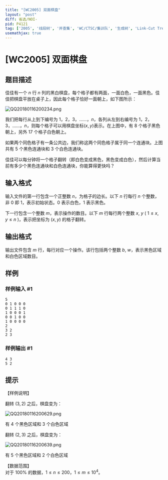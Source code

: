 ```yaml
---
title: "[WC2005] 双面棋盘"
layout: "post"
diff: 省选/NOI-
pid: P4121
tag: ['2005', '线段树', '并查集', 'WC/CTSC/集训队', '生成树', 'Link-Cut Tree,LCT']
usemathjax: true
---
```


# [WC2005] 双面棋盘
## 题目描述

佳佳有一个 $n$ 行 $n$ 列的黑白棋盘，每个格子都有两面，一面白色，一面黑色。佳佳把棋盘平放在桌子上，因此每个格子恰好一面朝上，如下图所示：

![QQ20180116200234.png](https://www.z4a.net/images/2018/01/16/QQ20180116200234.png)

我们把每行从上到下编号为 $1$，$2$，$3$，……，$n$，各列从左到右编号为 $1$，$2$，$3$，……，$n$，则每个格子可以用棋盘坐标$(x, y)$表示。在上图中，有 $8$ 个格子黑色朝上，另外 $17$ 个格子白色朝上。

如果两个同色格子有一条公共边，我们称这两个同色格子属于同一个连通块。上图共有 $5$ 个黑色连通块和 $3$ 个白色连通块。

佳佳可以每分钟将一个格子翻转（即白色变成黑色，黑色变成白色），然后计算当前有多少个黑色连通块和白色连通块，你能算得更快吗？

## 输入格式

输入文件的第一行包含一个正整数 $n$，为格子的边长。以下 $n$ 行每行 $n$ 个整数，非 $0$ 即 $1$，表示初始状态。$0$ 表示白色，$1$ 表示黑色。  

下一行包含一个整数 $m$，表示操作的数目。以下 $m$ 行每行两个整数 $x$, $y$ ( $1 \le x,y \le n$ )，表示把坐标为 $(x, y)$ 的格子翻转。

## 输出格式

输出文件包含 $m$ 行，每行对应一个操作。该行包括两个整数 $b$, $w$，表示黑色区域和白色区域数目。

## 样例

### 样例输入 #1
```
5
0 1 0 0 0
0 1 1 1 0
1 0 0 0 1
0 0 1 0 0
1 0 0 0 0
2
3 2
2 3
```
### 样例输出 #1
```
4 3
5 2
```
## 提示

【样例说明】

翻转 $(3, 2)$ 之后，棋盘变为：

![QQ20180116200629.png](https://www.z4a.net/images/2018/01/16/QQ20180116200629.png)

有 $4$ 个黑色区域和 $3$ 个白色区域

翻转 $(2, 3)$ 之后，棋盘变为：

![QQ20180116200639.png](https://www.z4a.net/images/2018/01/16/QQ20180116200639.png)

有 $5$ 个黑色区域和 $2$ 个白色区域

【数据范围】   
对于 $100\%$ 的数据，$1\le n \le 200$，$1\le m \le 10^4$。

